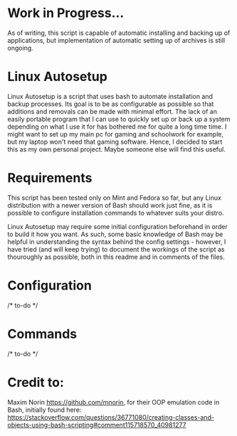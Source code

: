 # Work in Progress...
As of writing, this script is capable of automatic installing and backing up of applications, but implementation of automatic setting up of archives is still ongoing.
# Linux Autosetup
Linux Autosetup is a script that uses bash to automate installation and backup processes. Its goal is to be as configurable as possible so that additions and removals can be made with minimal effort. The lack of an easily portable program that I can use to quickly set up or back up a system depending on what I use it for has bothered me for quite a long time time. I might want to set up my main pc for gaming and schoolwork for example, but my laptop won't need that gaming software. Hence, I decided to start this as my own personal project. Maybe someone else will find this useful.
# Requirements
This script has been tested only on Mint and Fedora so far, but any Linux distribution with a newer version of Bash should work just fine, as it is possible to configure installation commands to whatever suits your distro.

Linux Autosetup may require some initial configuration beforehand in order to build it how you want. As such, some basic knowledge of Bash may be helpful in understanding the syntax behind the config settings - however, I have tried (and will keep trying) to document the workings of the script as thouroughly as possible, both in this readme and in comments of the files.
# Configuration
/* to-do */
# Commands
/* to-do */
# Credit to:
Maxim Norin https://github.com/mnorin, for their OOP emulation code in Bash, initially found here: https://stackoverflow.com/questions/36771080/creating-classes-and-objects-using-bash-scripting#comment115718570_40981277
